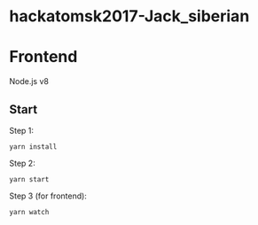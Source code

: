 # hackatomsk2017-Jack_siberian

# Frontend
Node.js v8

## Start
Step 1:
```
yarn install
```

Step 2:
```
yarn start
```

Step 3 (for frontend):
```
yarn watch
```
